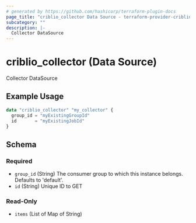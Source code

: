 ```yaml
---
# generated by https://github.com/hashicorp/terraform-plugin-docs
page_title: "criblio_collector Data Source - terraform-provider-criblio"
subcategory: ""
description: |-
  Collector DataSource
---
```


# criblio_collector (Data Source)

Collector DataSource

## Example Usage

```terraform
data "criblio_collector" "my_collector" {
  group_id = "myExistingGroupId"
  id       = "myExistingJobId"
}
```

<!-- schema generated by tfplugindocs -->
## Schema

### Required

- `group_id` (String) The consumer group to which this instance belongs. Defaults to 'default'.
- `id` (String) Unique ID to GET

### Read-Only

- `items` (List of Map of String)
